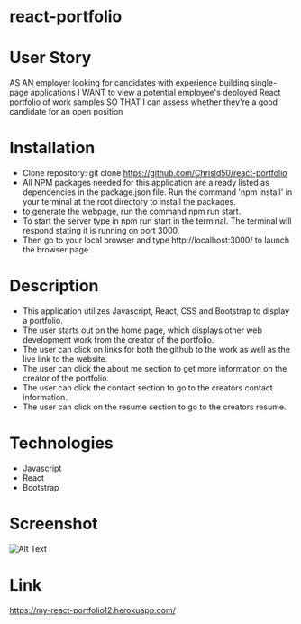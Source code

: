 # react-portfolio
# User Story
AS AN employer looking for candidates with experience building single-page applications
I WANT to view a potential employee's deployed React portfolio of work samples
SO THAT I can assess whether they're a good candidate for an open position

# Installation
* Clone repository: git clone https://github.com/Chrisld50/react-portfolio
* All NPM packages needed for this application are already listed as dependencies in the package.json file. Run the command 'npm install' in your terminal at the root directory to install the packages. 
* to generate the webpage, run the command npm run start.
* To start the server type in npm run start in the terminal. The terminal will respond stating it is running on port 3000.
* Then go to your local browser and type http://localhost:3000/ to launch the browser page. 

# Description
* This application utilizes Javascript, React, CSS and Bootstrap to display a portfolio.
* The user starts out on the home page, which displays other web development work from the creator of the portfolio.
* The user can click on links for both the github to the work as well as the live link to the website.
* The user can click the about me section to get more information on the creator of the portfolio.
* The user can click the contact section to go to the creators contact information.
* The user can click on the resume section to go to the creators resume. 

# Technologies
* Javascript  
* React
* Bootstrap
# Screenshot 
![Alt Text](/images/Portfolio%20Screenshot%20.png)



# Link 
https://my-react-portfolio12.herokuapp.com/
